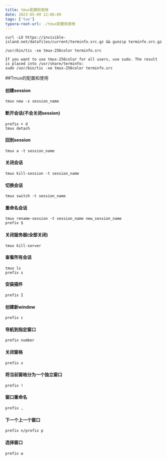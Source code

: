 ```yaml
---
title: tmux配置和使用
date: 2023-05-09 12:06:09
tags: ['tux']
typora-root-url: ./tmux配置和使用
---
```


```shell
curl -LO https://invisible-island.net/datafiles/current/terminfo.src.gz && gunzip terminfo.src.gz

/usr/bin/tic -xe tmux-256color terminfo.src

If you want to use tmux-256color for all users, use sudo. The result is placed into /usr/share/terminfo:
sudo /usr/bin/tic -xe tmux-256color terminfo.src
```
##Tmux的配置和使用

#### 创建session

```shell
tmux new -s session_name
```

#### 断开会话(不会关闭session)

```shell
prefix + d
tmux detach
```

#### 回到session

```shell
tmux a -t session_name
```

#### 关闭会话

```shell
tmux kill-session -t session_name
```

#### 切换会话

```shell
tmux switch -t session_name
```

#### 重命名会话

```shell
tmux rename-session -t session_name new_session_name
prefix $
```

#### 关闭服务器(全部关闭)

```shell
tmux kill-server
```

#### 查看所有会话

```shell
tmux ls
prefix s
```

#### 安装插件

```shell
prefix I
```

#### 创建新window

```shell
prefix c
```

#### 导航到指定窗口

```shell
prefix number
```

#### 关闭窗格

```shell
prefix x
```

#### 将当前窗格分为一个独立窗口

```shell
prefix !
```

#### 窗口重命名

```shell
prefix ,
```

#### 下一个上一个窗口

```
prefix n/prefix p
```

#### 选择窗口

```
prefix w
```

